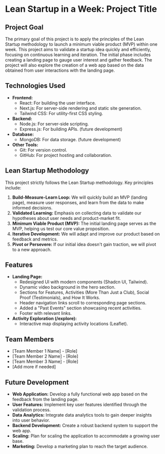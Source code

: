 # Lean Startup in a Week: Project Title

## Project Goal

The primary goal of this project is to apply the principles of the Lean Startup methodology to launch a minimum viable product (MVP) within one week. This project aims to validate a startup idea quickly and efficiently, focusing on continuous learning and iteration. The initial phase includes creating a landing page to gauge user interest and gather feedback. The project will also explore the creation of a web app based on the data obtained from user interactions with the landing page.

## Technologies Used

*   **Frontend:**
    *   React: For building the user interface.
    *   Next.js: For server-side rendering and static site generation.
    *   Tailwind CSS: For utility-first CSS styling.
*   **Backend:**
    *   Node.js: For server-side scripting.
    *   Express.js: For building APIs. (future development)
*   **Database:**
    *   MongoDB: For data storage. (future development)
*   **Other Tools:**
    *   Git: For version control.
    *   GitHub: For project hosting and collaboration.

## Lean Startup Methodology

This project strictly follows the Lean Startup methodology. Key principles include:

1.  **Build-Measure-Learn Loop:** We will quickly build an MVP (landing page), measure user responses, and learn from the data to make informed decisions.
2.  **Validated Learning:** Emphasis on collecting data to validate our hypotheses about user needs and product-market fit.
3.  **Minimum Viable Product (MVP):** The initial landing page serves as the MVP, helping us test our core value proposition.
4.  **Iterative Development:** We will adapt and improve our product based on feedback and metrics.
5.  **Pivot or Persevere:** If our initial idea doesn't gain traction, we will pivot to a new approach.

## Features

*   **Landing Page:**
    *   Redesigned UI with modern components (Shadcn UI, Tailwind).
    *   Dynamic video background in the hero section.
    *   Sections for Features, Activities (More Than Just a Club), Social Proof (Testimonials), and How It Works.
    *   Header navigation links scroll to corresponding page sections.
    *   Added a "Past Events" section showcasing recent activities.
    *   Footer with relevant links.
*   **Activity Exploration (/explore):**
    *   Interactive map displaying activity locations (Leaflet).

## Team Members

*   [Team Member 1 Name] - [Role]
*   [Team Member 2 Name] - [Role]
*   [Team Member 3 Name] - [Role]
*   [Add more if needed]

## Future Development

*   **Web Application:** Develop a fully functional web app based on the feedback from the landing page.
*   **User Features:** Implement key user features identified through the validation process.
*   **Data Analytics:** Integrate data analytics tools to gain deeper insights into user behavior.
*   **Backend Development:** Create a robust backend system to support the web app.
*   **Scaling:** Plan for scaling the application to accommodate a growing user base.
*   **Marketing:** Develop a marketing plan to reach the target audience.